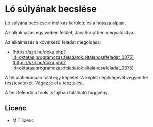 # Ló súlyának becslése

Ló súlyána becslése a mellkas kerülete és a hossza alpján.

Az alkalmazás egy webes felület, JavaScriptben megvalósítva.

Az alkalmazás a következő feladat megoldása:

* [https://szit.hu/doku.php?id=oktatas:programozas:feladatok:altalanos#feladat_0375](https://szit.hu/doku.php?id=oktatas:programozas:feladatok:altalanos#feladat_0375)

A feladatleírásban talál egy képletet. A képlet segítségével vegyen fel teszteseteket. Végezze el a tesztelést.

A tesztelendő a tools.js fájlban található függvény.

## Licenc

* MIT licenc
